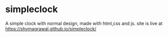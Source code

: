 # simpleclock
A simple clock with normal design, made with html,css and js.
site is live at https://shvmagrawal.github.io/simpleclock/
